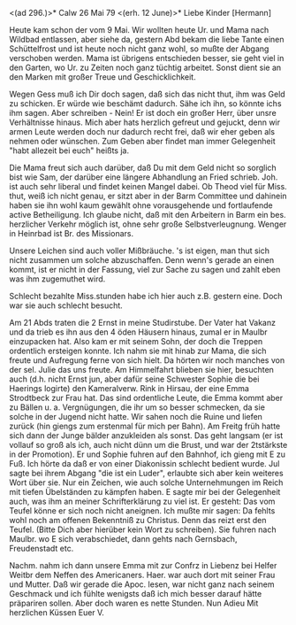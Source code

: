 <(ad 296.)>* Calw 26 Mai 79
 <(erh. 12 June)>*
Liebe Kinder [Hermann]

Heute kam schon der vom 9 Mai. Wir wollten heute Ur. und Mama nach Wildbad entlassen, aber siehe da, gestern Abd bekam die liebe Tante einen Schüttelfrost und ist heute noch nicht ganz wohl, so mußte der Abgang verschoben werden. Mama ist übrigens entschieden besser, sie geht viel in den Garten, wo Ur. zu Zeiten noch ganz tüchtig arbeitet. Sonst dient sie an den Marken mit großer Treue und Geschicklichkeit.

Wegen Gess muß ich Dir doch sagen, daß sich das nicht thut, ihm was Geld zu schicken. Er würde wie beschämt dadurch. Sähe ich ihn, so könnte ichs ihm sagen. Aber schreiben - Nein! Er ist doch ein großer Herr, über unsre Verhältnisse hinaus. Mich aber hats herzlich gefreut und gejuckt, denn wir armen Leute werden doch nur dadurch recht frei, daß wir eher geben als nehmen oder wünschen. Zum Geben aber findet man immer Gelegenheit "habt allezeit bei euch" heißts ja.

Die Mama freut sich auch darüber, daß Du mit dem Geld nicht so sorglich bist wie Sam, der darüber eine längere Abhandlung an Fried schrieb. Joh. ist auch sehr liberal und findet keinen Mangel dabei. Ob Theod viel für Miss. thut, weiß ich nicht genau, er sitzt aber in der Barm Committee und dahinein haben sie ihn wohl kaum gewählt ohne vorausgehende und fortlaufende active Betheiligung. Ich glaube nicht, daß mit den Arbeitern in Barm ein bes. herzlicher Verkehr möglich ist, ohne sehr große Selbstverleugnung. Wenger in Heinrbad ist Br. des Missionars.

Unsere Leichen sind auch voller Mißbräuche. 's ist eigen, man thut sich nicht zusammen um solche abzuschaffen. Denn wenn's gerade an einen kommt, ist er nicht in der Fassung, viel zur Sache zu sagen und zahlt eben was ihm zugemuthet wird.

Schlecht bezahlte Miss.stunden habe ich hier auch z.B. gestern eine. Doch war sie auch schlecht besucht.

Am 21 Abds traten die 2 Ernst in meine Studirstube. Der Vater hat Vakanz und da trieb es ihn aus den 4 öden Häusern hinaus, zumal er in Maulbr einzupacken hat. Also kam er mit seinem Sohn, der doch die Treppen ordentlich ersteigen konnte. Ich nahm sie mit hinab zur Mama, die sich freute und Aufregung ferne von sich hielt. Da hörten wir noch manches von der sel. Julie das uns freute. Am Himmelfahrt blieben sie hier, besuchten auch (d.h. nicht Ernst jun, aber dafür seine Schwester Sophie die bei Haerings logirte) den Kameralverw. Rink in Hirsau, der eine Emma Strodtbeck zur Frau hat. Das sind ordentliche Leute, die Emma kommt aber zu Bällen u. a. Vergnügungen, die ihr um so besser schmecken, da sie solche in der Jugend nicht hatte. Wir sahen noch die Ruine und liefen zurück (hin giengs zum erstenmal für mich per Bahn). Am Freitg früh hatte sich dann der Junge bälder anzukleiden als sonst. Das geht langsam (er ist vollauf so groß als ich, auch nicht dünn um die Brust, und war der 2tstärkste in der Promotion). Er und Sophie fuhren auf den Bahnhof, ich gieng mit E zu Fuß. Ich hörte da daß er von einer Diakonissin schlecht bedient wurde. Jul sagte bei ihrem Abgang "die ist ein Luder", erlaubte sich aber kein weiteres Wort über sie. Nur ein Zeichen, wie auch solche Unternehmungen im Reich mit tiefen Übelständen zu kämpfen haben. E sagte mir bei der Gelegenheit auch, was ihm an meiner Schrifterklärung zu viel ist. Er gesteht: Das vom Teufel könne er sich noch nicht aneignen. Ich mußte mir sagen: Da fehlts wohl noch am offenen Bekenntniß zu Christus. Denn das reizt erst den Teufel. (Bitte Dich aber hierüber kein Wort zu schreiben). Sie fuhren nach Maulbr. wo E sich verabschiedet, dann gehts nach Gernsbach, Freudenstadt etc.

Nachm. nahm ich dann unsere Emma mit zur Confrz in Liebenz bei Helfer Weitbr dem Neffen des Americaners. Haer. war auch dort mit seiner Frau und Mutter. Daß wir gerade die Apoc. lesen, war nicht ganz nach seinem Geschmack und ich fühlte wenigsts daß ich mich besser darauf hätte präpariren sollen. Aber doch waren es nette Stunden. Nun Adieu Mit herzlichen Küssen  Euer V.
